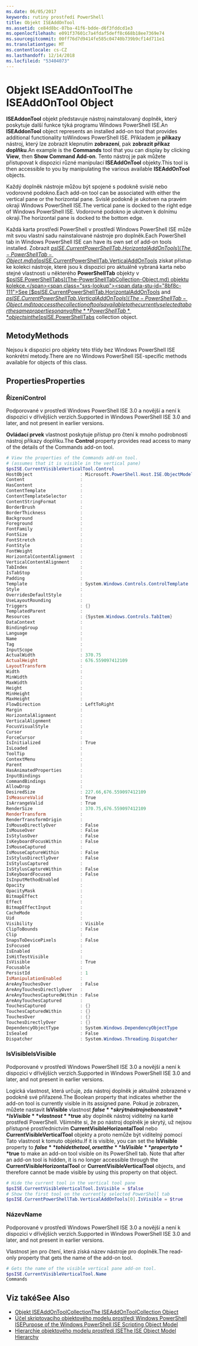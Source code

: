 ```yaml
---
ms.date: 06/05/2017
keywords: rutiny prostředí PowerShell
title: Objekt ISEAddOnTool
ms.assetid: ce84d8bc-07ba-41f6-bdde-d6f3fddcd1e3
ms.openlocfilehash: e091f37601c7a4fdaf5deff8c668b18ee7369e74
ms.sourcegitcommit: 00ff76d7d9414fe585c04740b739b9cf14d711e1
ms.translationtype: MT
ms.contentlocale: cs-CZ
ms.lasthandoff: 12/14/2018
ms.locfileid: "53404073"
---
```

# <a name="the-iseaddontool-object"></a><span data-ttu-id="8bf8c-103">Objekt ISEAddOnTool</span><span class="sxs-lookup"><span data-stu-id="8bf8c-103">The ISEAddOnTool Object</span></span>

<span data-ttu-id="8bf8c-104">**ISEAddonTool** objekt představuje nástroj nainstalovaný doplněk, který poskytuje další funkce týká programu Windows PowerShell ISE.</span><span class="sxs-lookup"><span data-stu-id="8bf8c-104">An **ISEAddonTool** object represents an installed add-on tool that provides additional functionality toWindows PowerShell ISE.</span></span> <span data-ttu-id="8bf8c-105">Příkladem je **příkazy** nástroj, který lze zobrazit klepnutím **zobrazení**, pak **zobrazit příkaz doplňku**.</span><span class="sxs-lookup"><span data-stu-id="8bf8c-105">An example is the **Commands** tool that you can display by clicking **View**, then **Show Command Add-on**.</span></span> <span data-ttu-id="8bf8c-106">Tento nástroj je pak můžete přistupovat k dispozici různé manipulací **ISEAddOnTool** objekty.</span><span class="sxs-lookup"><span data-stu-id="8bf8c-106">This tool is then accessible to you by manipulating the various available **ISEAddOnTool** objects.</span></span>

<span data-ttu-id="8bf8c-107">Každý doplněk nástroje můžou být spojené s podokně svislé nebo vodorovné podokno.</span><span class="sxs-lookup"><span data-stu-id="8bf8c-107">Each add-on tool can be associated with either the vertical pane or the horizontal pane.</span></span> <span data-ttu-id="8bf8c-108">Svislé podokně je ukotven na pravém okraji Windows PowerShell ISE.</span><span class="sxs-lookup"><span data-stu-id="8bf8c-108">The vertical pane is docked to the right edge of Windows PowerShell ISE.</span></span> <span data-ttu-id="8bf8c-109">Vodorovné podokno je ukotven k dolnímu okraji.</span><span class="sxs-lookup"><span data-stu-id="8bf8c-109">The horizontal pane is docked to the bottom edge.</span></span>

<span data-ttu-id="8bf8c-110">Každá karta prostředí PowerShell v prostředí Windows PowerShell ISE může mít svou vlastní sadu nainstalované nástroje pro doplněk.</span><span class="sxs-lookup"><span data-stu-id="8bf8c-110">Each PowerShell tab in Windows PowerShell ISE can have its own set of add-on tools installed.</span></span> <span data-ttu-id="8bf8c-111">Zobrazit [$psISE.CurrentPowerShellTab.HorizontalAddOnTools](The-PowerShellTab-Object.md) a [$psISE.CurrentPowerShellTab.VerticalAddOnTools](The-PowerShellTab-Object.md) získat přístup ke kolekci nástroje, které jsou k dispozici pro aktuálně vybraná karta nebo stejné vlastnosti u některého **PowerShellTab** objekty v [$psISE.PowerShellTabs](The-PowerShellTabCollection-Object.md) objektu kolekce.</span><span class="sxs-lookup"><span data-stu-id="8bf8c-111">See [$psISE.CurrentPowerShellTab.HorizontalAddOnTools](The-PowerShellTab-Object.md) and [$psISE.CurrentPowerShellTab.VerticalAddOnTools](The-PowerShellTab-Object.md) to access the collection of tools available to the currently selected tab or the same properties on any of the **PowerShellTab** objects in the [$psISE.PowerShellTabs](The-PowerShellTabCollection-Object.md) collection object.</span></span>

## <a name="methods"></a><span data-ttu-id="8bf8c-112">Metody</span><span class="sxs-lookup"><span data-stu-id="8bf8c-112">Methods</span></span>

<span data-ttu-id="8bf8c-113">Nejsou k dispozici pro objekty této třídy bez Windows PowerShell ISE konkrétní metody.</span><span class="sxs-lookup"><span data-stu-id="8bf8c-113">There are no Windows PowerShell ISE-specific methods available for objects of this class.</span></span>

## <a name="properties"></a><span data-ttu-id="8bf8c-114">Properties</span><span class="sxs-lookup"><span data-stu-id="8bf8c-114">Properties</span></span>

### <a name="control"></a><span data-ttu-id="8bf8c-115">Řízení</span><span class="sxs-lookup"><span data-stu-id="8bf8c-115">Control</span></span>

<span data-ttu-id="8bf8c-116">Podporované v prostředí Windows PowerShell ISE 3.0 a novější a není k dispozici v dřívějších verzích.</span><span class="sxs-lookup"><span data-stu-id="8bf8c-116">Supported in Windows PowerShell ISE 3.0 and later, and not present in earlier versions.</span></span>

<span data-ttu-id="8bf8c-117">**Ovládací prvek** vlastnost poskytuje přístup pro čtení k mnoho podrobností nástroj příkazy doplňku.</span><span class="sxs-lookup"><span data-stu-id="8bf8c-117">The **Control** property provides read access to many of the details of the Commands add-on tool.</span></span>

```powershell
# View the properties of the Commands add-on tool.
# (assumes that it is visible in the vertical pane)
$psISE.CurrentVisibleVerticalTool.Control
HostObject                  : Microsoft.PowerShell.Host.ISE.ObjectModelRoot
Content                     :
HasContent                  :
ContentTemplate             :
ContentTemplateSelector     :
ContentStringFormat         :
BorderBrush                 :
BorderThickness             :
Background                  :
Foreground                  :
FontFamily                  :
FontSize                    :
FontStretch                 :
FontStyle                   :
FontWeight                  :
HorizontalContentAlignment  :
VerticalContentAlignment    :
TabIndex                    :
IsTabStop                   :
Padding                     :
Template                    : System.Windows.Controls.ControlTemplate
Style                       :
OverridesDefaultStyle       :
UseLayoutRounding           :
Triggers                    : {}
TemplatedParent             :
Resources                   : {System.Windows.Controls.TabItem}
DataContext                 :
BindingGroup                :
Language                    :
Name                        :
Tag                         :
InputScope                  :
ActualWidth                 : 370.75
ActualHeight                : 676.559097412109
LayoutTransform             :
Width                       :
MinWidth                    :
MaxWidth                    :
Height                      :
MinHeight                   :
MaxHeight                   :
FlowDirection               : LeftToRight
Margin                      :
HorizontalAlignment         :
VerticalAlignment           :
FocusVisualStyle            :
Cursor                      :
ForceCursor                 :
IsInitialized               : True
IsLoaded                    :
ToolTip                     :
ContextMenu                 :
Parent                      :
HasAnimatedProperties       :
InputBindings               :
CommandBindings             :
AllowDrop                   :
DesiredSize                 : 227.66,676.559097412109
IsMeasureValid              : True
IsArrangeValid              : True
RenderSize                  : 370.75,676.559097412109
RenderTransform             :
RenderTransformOrigin       :
IsMouseDirectlyOver         : False
IsMouseOver                 : False
IsStylusOver                : False
IsKeyboardFocusWithin       : False
IsMouseCaptured             :
IsMouseCaptureWithin        : False
IsStylusDirectlyOver        : False
IsStylusCaptured            :
IsStylusCaptureWithin       : False
IsKeyboardFocused           : False
IsInputMethodEnabled        :
Opacity                     :
OpacityMask                 :
BitmapEffect                :
Effect                      :
BitmapEffectInput           :
CacheMode                   :
Uid                         :
Visibility                  : Visible
ClipToBounds                : False
Clip                        :
SnapsToDevicePixels         : False
IsFocused                   :
IsEnabled                   :
IsHitTestVisible            :
IsVisible                   : True
Focusable                   :
PersistId                   : 1
IsManipulationEnabled       :
AreAnyTouchesOver           : False
AreAnyTouchesDirectlyOver   :
AreAnyTouchesCapturedWithin : False
AreAnyTouchesCaptured       :
TouchesCaptured             : {}
TouchesCapturedWithin       : {}
TouchesOver                 : {}
TouchesDirectlyOver         : {}
DependencyObjectType        : System.Windows.DependencyObjectType
IsSealed                    : False
Dispatcher                  : System.Windows.Threading.Dispatcher
```

### <a name="isvisible"></a><span data-ttu-id="8bf8c-118">IsVisible</span><span class="sxs-lookup"><span data-stu-id="8bf8c-118">IsVisible</span></span>

<span data-ttu-id="8bf8c-119">Podporované v prostředí Windows PowerShell ISE 3.0 a novější a není k dispozici v dřívějších verzích.</span><span class="sxs-lookup"><span data-stu-id="8bf8c-119">Supported in Windows PowerShell ISE 3.0 and later, and not present in earlier versions.</span></span>

<span data-ttu-id="8bf8c-120">Logická vlastnost, která určuje, zda nástroj doplněk je aktuálně zobrazené v podokně své přiřazené.</span><span class="sxs-lookup"><span data-stu-id="8bf8c-120">The Boolean property that indicates whether the add-on tool is currently visible in its assigned pane.</span></span> <span data-ttu-id="8bf8c-121">Pokud je zobrazen, můžete nastavit **IsVisible** vlastnost **$false** skrýt nástroj nebo nastavit **IsVisible** vlastnost **$true** aby doplněk nástroj viditelný na kartě prostředí PowerShell. Všimněte si, že po nástroj doplněk je skrytý, už nejsou přístupné prostřednictvím **CurrentVisibleHorizontalTool** nebo **CurrentVisibleVerticalTool** objekty a proto nemůže být viditelný pomocí Tato vlastnost k tomuto objektu.</span><span class="sxs-lookup"><span data-stu-id="8bf8c-121">If it is visible, you can set the **IsVisible** property to **$false** to hide the tool, or set the **IsVisible** property to **$true** to make an add-on tool visible on its PowerShell tab. Note that after an add-on tool is hidden, it is no longer accessible through the **CurrentVisibleHorizontalTool** or **CurrentVisibleVerticalTool** objects, and therefore cannot be made visible by using this property on that object.</span></span>

```powershell
# Hide the current tool in the vertical tool pane
$psISE.CurrentVisibleVerticalTool.IsVisible = $false
# Show the first tool on the currently selected PowerShell tab
$psISE.CurrentPowerShellTab.VerticalAddOnTools[0].IsVisible = $true
```

### <a name="name"></a><span data-ttu-id="8bf8c-122">Název</span><span class="sxs-lookup"><span data-stu-id="8bf8c-122">Name</span></span>

<span data-ttu-id="8bf8c-123">Podporované v prostředí Windows PowerShell ISE 3.0 a novější a není k dispozici v dřívějších verzích.</span><span class="sxs-lookup"><span data-stu-id="8bf8c-123">Supported in Windows PowerShell ISE 3.0 and later, and not present in earlier versions.</span></span>

<span data-ttu-id="8bf8c-124">Vlastnost jen pro čtení, která získá název nástroje pro doplněk.</span><span class="sxs-lookup"><span data-stu-id="8bf8c-124">The read-only property that gets the name of the add-on tool.</span></span>

```powershell
# Gets the name of the visible vertical pane add-on tool.
$psISE.CurrentVisibleVerticalTool.Name
Commands
```

## <a name="see-also"></a><span data-ttu-id="8bf8c-125">Viz také</span><span class="sxs-lookup"><span data-stu-id="8bf8c-125">See Also</span></span>

- [<span data-ttu-id="8bf8c-126">Objekt ISEAddOnToolCollection</span><span class="sxs-lookup"><span data-stu-id="8bf8c-126">The ISEAddOnToolCollection Object</span></span>](The-ISEAddOnToolCollection-Object.md)
- [<span data-ttu-id="8bf8c-127">Účel skriptovacího objektového modelu prostředí Windows PowerShell ISE</span><span class="sxs-lookup"><span data-stu-id="8bf8c-127">Purpose of the Windows PowerShell ISE Scripting Object Model</span></span>](Purpose-of-the-Windows-PowerShell-ISE-Scripting-Object-Model.md)
- [<span data-ttu-id="8bf8c-128">Hierarchie objektového modelu prostředí ISE</span><span class="sxs-lookup"><span data-stu-id="8bf8c-128">The ISE Object Model Hierarchy</span></span>](The-ISE-Object-Model-Hierarchy.md)